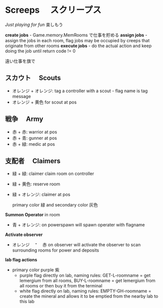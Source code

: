 # Screeps 　スクリープス

_Just playing for fun_
楽しもう

**create jobs** - Game.memory.MemRooms で仕事を貯める
**assign jobs** - assign the jobs in each room, flag jobs may be occupied by creeps that originate from other rooms
**execute jobs** - do the actual action and keep doing the job until return code != 0

遠い仕事を旗で

## スカウト　 Scouts

-   オレンジ + オレンジ: tag a controller with a scout - flag name is tag message
-   オレンジ + 黄色 for scout at pos

## 戦争　 Army

-   赤 + 赤: warrior at pos
-   赤 + 青: gunner at pos
-   赤 + 緑: medic at pos

## 支配者　 Claimers

-   緑 + 緑: claimer claim room on controller
-   緑 + 黄色: reserve room
-   緑 + オレンジ: claimer at pos

    primary color 緑 and secondary color 灰色

**Summon Operator** in room

-   青 + オレンジ: on powerspawn will spawn operater with flagname

**Activate observer**

-   オレンジ　 ⁺ 　赤 on observer will activate the observer to scan surrounding rooms for power and deposits

**lab flag actions**

-   primary color purple 紫
    -   purple flag directly on lab, naming rules: GET-L-roomname = get lemergium from all rooms, BUY-L-roomname = get lemergium from all rooms or then buy it from the terminal
    -   white flag directly on lab, naming rules: EMPTY-GH-roomname = create the mineral and allows it to be emptied from the nearby lab to this lab
